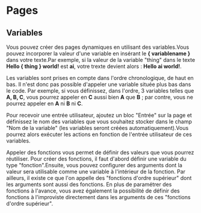 # Pages

## Variables
Vous pouvez créer des pages dynamiques en utilisant des variables.Vous pouvez incorporer la valeur d'une variable en insérant le <b>{ variablename }</b> dans votre texte.Par exemple, si la valeur de la variable "thing" dans le texte <b>Hello { thing } world!</b> est <b>ai</b>, votre trexte devient alors : <b>Hello ai world!</b>.

Les variables sont prises en compte dans l'ordre chronologique, de haut en bas. Il n'est donc pas possible d'appeler une variable située plus bas dans le code. Par exemple, si vous définissez, dans l'ordre, 3 variables telles que <b>A, B, C</b>, vous pourrez appeler en <b>C</b> aussi bien <b>A</b> que <b>B</b> ; par contre, vous ne pourrez appeler en <b>A</b> ni <b>B</b> ni <b>C</b>.

Pour recevoir une entrée utilisateur, ajoutez un bloc "Entrée" sur la page et définissez le nom des variables que vous souhaitez stocker dans le champ "Nom de la variable" (les variables seront créées automatiquement).Vous pourrez alors exécuter les actions en fonction de l'entrée utilisateur de ces variables.

Appeler des fonctions vous permet de définir des valeurs que vous pourrez réutiliser. Pour créer des fonctions, il faut d'abord définir une variable du type "fonction".Ensuite, vous pouvez configurer des arguments dont la valeur sera utilisable comme une variable à l'intérieur de la fonction. Par ailleurs, il existe ce que l'on appelle des "fonctions d'ordre supérieur" dont les arguments sont aussi des fonctions. En plus de paramétrer des fonctions à l'avance, vous avez également la possibilité de définir des fonctions à l'improviste directement dans les arguments de ces "fonctions d'ordre supérieur".
